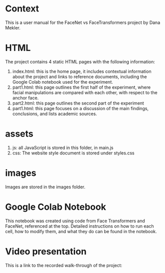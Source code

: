 # Context
This is a user manual for the FaceNet vs FaceTransformers project by Dana Mekler.

# HTML
The project contains 4 static HTML pages with the following information:
1. index.html: this is the home page, it includes contextual information about the project and links to reference documents, including the Google Colab notebook used for the experiment.
2. part1.html: this page outlines the first half of the experiment, where facial manipulations are compared with each other, with respect to the anchor face.
3. part2.html: this page outlines the second part of the experiment
4. part1.html: this page focuses on a discussion of the main findings, conclusions, and lists academic sources.

# assets
1. js: all JavaScript is stored in this folder, in main.js
2. css: The website style document is stored under styles.css

# images
Images are stored in the images folder.

# Google Colab Notebook
This notebook was created using code from Face Transformers and FaceNet, referenced at the top. Detailed instructions on how to run each cell, how to modify them, and what they do can be found in the notebook.

# Video presentation
This is a link to the recorded walk-through of the project:
